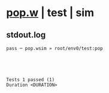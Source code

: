 # [pop.w](../../../../../../examples/tests/sdk_tests/queue/pop.w) | test | sim

## stdout.log
```log
pass ─ pop.wsim » root/env0/test:pop
 




Tests 1 passed (1) 
Duration <DURATION>

```

